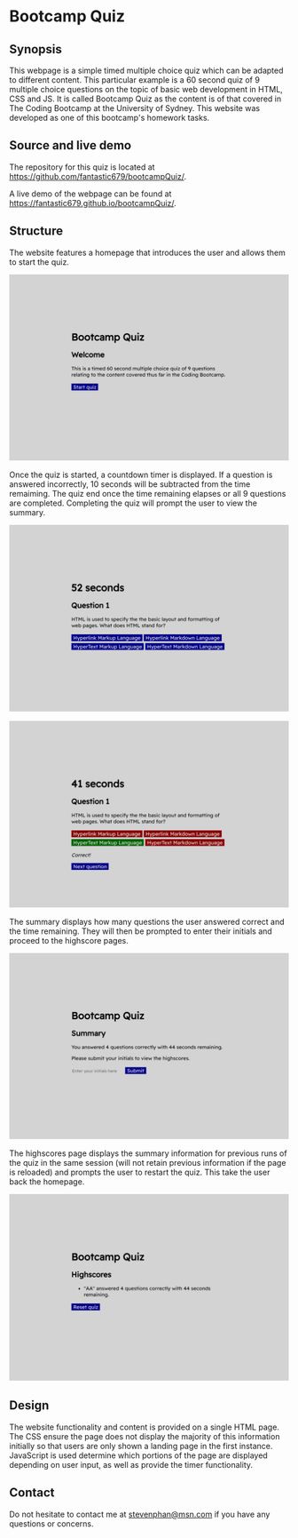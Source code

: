 # Bootcamp Quiz

## Synopsis

This webpage is a simple timed multiple choice quiz which can be adapted to different content. This particular example is a 60 second quiz of 9 multiple choice questions on the topic of basic web development in HTML, CSS and JS. It is called Bootcamp Quiz as the content is of that covered in The Coding Bootcamp at the University of Sydney. This website was developed as one of this bootcamp's homework tasks.

## Source and live demo

The repository for this quiz is located at https://github.com/fantastic679/bootcampQuiz/.

A live demo of the webpage can be found at https://fantastic679.github.io/bootcampQuiz/.

## Structure

The website features a homepage that introduces the user and allows them to start the quiz.

![Welcome](/assets/screenshots/screenshot1.png?raw=true)

Once the quiz is started, a countdown timer is displayed. If a question is answered incorrectly, 10 seconds will be subtracted from the time remaiming. The quiz end once the time remaining elapses or all 9 questions are completed. Completing the quiz will prompt the user to view the summary.

![Question](/assets/screenshots/screenshot2.png?raw=true)

![Answer](/assets/screenshots/screenshot3.png?raw=true)

The summary displays how many questions the user answered correct and the time remaining. They will then be prompted to enter their initials and proceed to the highscore pages.

![Summary](/assets/screenshots/screenshot4.png?raw=true)

The highscores page displays the summary information for previous runs of the quiz in the same session (will not retain previous information if the page is reloaded) and prompts the user to restart the quiz. This take the user back the homepage.

![Highscores](/assets/screenshots/screenshot5.png?raw=true)

## Design

The website functionality and content is provided on a single HTML page. The CSS ensure the page does not display the majority of this information initially so that users are only shown a landing page in the first instance. JavaScript is used determine which portions of the page are displayed depending on user input, as well as provide the timer functionality.

## Contact

Do not hesitate to contact me at stevenphan@msn.com if you have any questions or concerns.